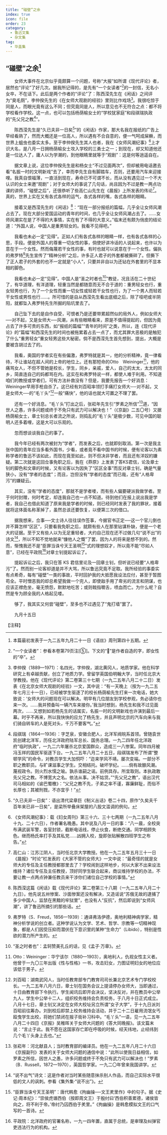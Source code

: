 ```yaml
---
title: “碰壁”之余
index: true
icon: file
order: 23
category:
  - 鲁迅文集
  - 杂文集
tag:  
  - 华盖集
---
```


## “碰壁”之余[^①]

　　女师大事件在北京似乎竟颇算一个问题，号称“大报”如所谓《现代评论》者，居然也“评论”了好几次。据我所记得的，是先有“一个女读者”[^②]的一封信，无名小女卒，不在话下。此后是两个作者的“评论”了：陈西滢先生在《闲话》之间评为“臭毛厕”，李仲揆先生的《在女师大观剧的经验》里则比作戏场[^③]。我很吃惊于同是人，而眼光竟有这么不同；但究竟同是人，所以意见也不无符合之点：都不将学校看作学校。这一点，也可以包括杨荫榆女士的“学校犹家庭”和段祺瑞执政的“先父兄之教[^④]”。

　　陈西滢先生是“久已夫非一日矣[^⑤]”的《闲话》作家，那大名我在报纸的广告上早经看熟了，然而大概还是一位高人，所以遇有不合自意的，便一气呵成屎橛，而世界上蛆虫也委实太多。至于李仲揆先生其人也者，我在《女师风潮纪事》[^⑥]上才识大名，是八月一日拥杨荫榆女士攻入学校的三勇士之一；到现在，却又知道他还是一位达人了，庸人以为学潮的，到他眼睛里就等于“观剧”：这是何等逍遥自在。

　　据文章上说，这位李仲揆先生是和杨女士“不过见面两次”，但却被用电话邀去看“名振一时的文明新戏”去了，幸而李先生自有脚踏车，否则，还要用汽车来迎接哩。我真自恨福薄，一直活到现在，寿命已不可谓不长，而从没有遇见过一个不大认识的女士来邀“观剧”；对于女师大的事说了几句话，尚且因为不过是教一两点功课的讲师，“碰壁之后”，还很恭听了些高仁山先生在《晨报》上所发表的伟论[^⑦]。真的，世界上实在又有各式各样的运气，各式各样的嘴，各式各样的眼睛。

　　接着又是西滢先生的《闲话》[^⑧]：“现在一部分报纸的篇幅，几乎全让女师风潮占去了。现在大部分爱国运动的青年的时间，也几乎全让女师风潮占去了。……女师风潮实在是了不得的大事情，实在有了不得的大意义。”临末还有颇为俏皮的结论道：“外国人说，中国人是重男轻女的。我看不见得吧。”

　　我看也未必一定“见得”。正如人们有各式各样的眼睛一样，也有各式各样的心思，手段。便是外国人的尊重一切女性的事，倘使好讲冷话的人说起来，也许以为意在于一个女性。然而侮蔑若干女性的事，有时也就可以说意在于一个女性。偏执的弗罗特[^⑨]先生宣传了“精神分析”之后，许多正人君子的外套都被撕碎了。但撕下了正人君子的外套的也不一定就是“小人”，只要并非自以为还钻在外套里的不显本相的脚色。

　　我看也未必一定“见得”。中国人是“圣之时者也[^⑩]”教徒，况且活在二十世纪了，有华道理，有洋道理，轻重当然是都随意而无不合于道的：重男轻女也行，重女轻男也行，为了一个女性而重一切女性或轻若干女性也行，为了一个男人而轻若干女性或男性也行……。所可惜的是自从西滢先生看出底细之后，除了哑吧或半阴阳，就都坠入弗罗特先生所掘的陷坑里去了。

　　自己坠下去的是自作自受，可恨者乃是还要带累超然似的局外人，例如女师大──对不起，又是女师大──风潮，从有些眼睛看来，原是不值得提起的，但因为竟占去了许多可贵的东西，如“报纸的篇幅”“青年的时间”之类，所以，连《现代评论》的“篇幅”和西滢先生的时间也被拖累着占去一点了，而尤其罪大恶极的是触犯了什么“重男轻女”重女轻男这些大秘密。倘不是西滢先生首先想到，提出，大概是要被含胡过去了的。

　　我看，奥国的学者实在有些偏激，弗罗特就是其一，他的分析精神，竟一律看待，不让谁站在超人间的上帝的地位上。还有那短命的Otto　Weininger[^⑾]，他的痛骂女人，不但不管她是校长，学生，同乡，亲戚，爱人，自己的太太，太太的同乡，简直连自己的妈都骂在内。这实在和弗罗特说一样，都使人难于利用。不知道咱们的教授或学者们，可有方法补救没有？但是，我要先报告一个好消息：Weininger早用手枪自杀了。这已经有刘百昭率领打手痛打女师大──对不起，又是女师大──的“毛丫头”[^⑿]一般“痛快”，他的话也就大可置之不理了罢。

　　还有一个好消息。“毛丫头”打出之后，张崧年先生引“罗素之所信”[^⒀]道，“因世人之愚，许多问题或终于不免只有武力可以解决也！”（《京副》二五〇号）又据杨荫榆女士，章士钊总长者流之所说，则捣乱的“毛丫头”是极少数，可见中国的聪明人还多着哩，这是大可以乐观的。

　　忽而想谈谈我自己的事了。

　　我今年已经有两次被封为“学者”，而发表之后，也就即刻取消。第一次是我主张中国的青年应当多看外国书，少看，或者竟不看中国书的时候，便有论客以为素称学者的鲁迅不该如此，而现在竟至如此，则不但决非学者，而且还有洋奴的嫌疑。第二次就是这回佥事免职之后，我在《莽原》上发表了答KS君信，论及章士钊的脚色和文章的时候，又有论客以为因失了“区区全事”而反对章士钊，确是气量狭小，没有“学者的态度”；而且，岂但没有“学者的态度”而已哉，还有“人格卑污”的嫌疑云。

　　其实，没有“学者的态度”，那就不是学者喽，而有些人偏要硬派我做学者。至于何时封赠，何时考定，却连我自己也一点不知道。待到他们在报上说出我是学者，我自己也借此知道了原来我是学者的时候，则已经同时发表了我的罪状，接着就将这体面名称革掉了，虽然总该还要恢复，以便第三次的借口。

　　据我想来，佥事──文士诗人往往误作签事，今据官书正定──这一个官儿倒也并不算怎样“区区”，只要看我免职之后，就颇有些人在那里钻谋朴缺，便是一个老大的证据。至于又有些人以为无足重轻者，大约自己现在还不过做几句“说不出”的诗文[^⒁]，所以不知不觉地就来“慷他人之慨”了罢，因为人的将来是想不到的。然而，惭愧我还不是“臣罪当诛兮天王圣明[^⒂]”式的理想奴才，所以竟不能“尽如人意”，已经在平政院[^⒃]对章士钊提起诉讼了。

　　提起诉讼之后，我只在答 KS 君信里论及一回章士钊，但听说已经要“人格卑污”了。然而别一论客却道是并不大骂，所以鲁迅究竟不足取。我所经验的事委实有点希奇，每有“碰壁”一类的事故，平时回护我的大抵愿我设法应付，甚至于暂图苟全。平时憎恶我的却总希望我做一个完人，即使敌手用了卑劣的流言和阴谋，也应该正襟危坐，毫无愤怨，默默地吃苦；或则戟指嚼舌，喷血而亡。为什么呢？自然是专为顾全我的人格起见喽。

　　够了，我其实又何尝“碰壁”，至多也不过遇见了“鬼打墙”罢了。

　　九月十五日

【注释】

[^①]:本篇最初发表于一九二五年九月二十一日《语丝》周刊第四十五期。

[^②]:“一个女读者”：参看本卷第79页注[⑤]。下文的“”是作者自造的字，即女性的“卒”。

[^③]:李仲揆（1889—1971）：名四光，字仲揆，湖北黄冈人，地质学家。他在科学研究上有卓越贡献，创立了地质力学。曾留学英国伯明翰大学，当时任北京大学教授。他在《现代评论》第二卷第三十七期（一九二五年八月二十二日）发表《在北京女师大观剧的经验》一文，其中说：“有一天晚上（按为一九二五年七月三十一日），已经被学生驱逐了的校长杨荫榆先生打来一次电话，她大致说：‘女师大的问题现在可以解决。明早有几位朋友到学校参观，务必请你也来一次。……我并预备叫一辆汽车来接你。’我当时想到，杨先生和我不过见面两次，……又想到如若杨先生的话属实，名振一时的文明新戏也许演到最后一幕。时乎不再来，所以我快快的应允了杨先生，并且声明北京的汽车向来与我们骑自转车的人是死对头，千万不要客气。”

[^④]:段祺瑞（1864—1936）：字芝泉，安徽合肥人，北洋军阀皖系首领。曾随袁世凯创建北洋军，历任北洋政府陆军总长、国务总理。一九二四年任北洋政府“临时执政”，一九二六年屠杀北京爱国群众，造成三一八惨案。同年四月被冯玉祥的国民军驱逐下台。一九二五年八月二十五日，段祺瑞发布了所谓“整顿学风”的命令，对教员学生大加恫吓：“迩来学风不靖。屡次变端。一部分不职之教职员。与旷课滋事之学生。交相结托。破坏学纪。……倘有故酿风潮。蔑视政令。则火烈水懦之喻。孰杀谁嗣之谣。前例具存。所宜取则。本执政敢先父兄之教。不博宽大之名。依法从事。决不姑贷。”“先父兄之教”，语出汉代司马相如的《谕巴蜀檄》：“父兄之教不先，子弟之率不谨，寡廉鲜耻，而俗不长厚也；其被刑戮，不亦宜乎！”

[^⑤]:“久已夫非一日矣”：语出清代梁章巨《制义丛话》卷二十四，原作“久矣夫千百年来已非一日矣”，是梁所举叠床架屋的八股文滥调的例句。

[^⑥]:《女师风潮纪事》：载《妇女周刊》第三十六、三十七两期（一九二五年八月十九、二十六日），作者署名晚愚。其中说及八月一日的事：“八一晨，全校突布满武装军警，各室封锁，截断电话线，停止伙食，断绝交通。同学相顾失色。继而杨氏率打手及其私党……凶拥入校，旋即张贴解散四班学生之布告。”

[^⑦]:高仁山：江苏江阴人，当时任北京大学教授。他在一九二五年五月三十一日《晨报》“时论”栏发表的《大家不管的女师大》一文中说：“最奇怪的就是女师大的专任及主任教授都那里去了？学校闹到这样地步，何以大家不出来设法维持？诸位专任及主任教授，顶好同学生联合起来，商议维持学校的办法，不要让教一点两点钟兼任教员来干涉你们诸位自己学校的事情。”

[^⑧]:陈西滢这篇《闲话》载《现代评论》第二卷第三十八期（一九二五年八月二十九日）。他先说五卅惨案、沙面惨案还没有解决，又造谣说“苏俄无故的逮捕了多少中国人，监禁在黑黯的牢狱里”，也没有人“反抗”，然后即说到“女师风潮”，讲了鲁迅所摘引的那些话。

[^⑨]:弗罗特（S．Freud，1856—1939）：通译弗洛伊德，奥地利精神病学家，精神分析学说的创立者。这种学说认为文学、艺术、哲学、宗教等一切精神现象，都是人们因受压抑而潜伏在下意识里的某种“生命力”（Libido），特别是性欲的潜力所产生的。

[^⑩]:“圣之时者也”：孟轲赞美孔丘的话，见《孟子·万章》。

[^⑾]: Otto：Weininger：华宁该尔（1880—1903），奥地利人，仇视女性主义者。他曾于一九〇三年出版《性与性格》一书，攻击妇女，力图证明妇女的地位应该低于男子。

[^⑿]:刘百昭：湖南武冈人，当时任教育部专门教育司司长兼北京艺术专门学校校长。一九二五年八月六日，章士钊在国务会议上提请停办女师大，当即通过，十日由教育部下令执行。学生闻讯后即开会决议，坚决反对，并在教员中公举九人，学生中公举十二人，组织校务维持会负责校务，于八月十日正式成立。八月十七日，章士钊又决定在女师大校址另立所谓“女子大学”，于十九日派刘百昭前往筹办。刘到校后即禁上校务维持会活动，并于二十二日雇用流氓女丐殴曳学生出校，将她们禁闭在报子街补习科中。“毛丫头”一语，见一九二五年八月二十四日《京报》吴稚晖关于女师大问题的《答大同晚报》。该文篇末说：“言止于此。我不愿在这国家存亡即在呼吸的时候，经天纬地，止经纬到几个毛丫头身上去也。”

[^⒀]:张崧年：河北献县人；当时教育部的编译员。他在一九二五年八月二十六日《京报副刊》发表的关于女师大问题的通信中说：“此所以使我日益相信，如罗素之所信，因世人之愚，许多问题或终于不免只有武力可以解决也！”罗素（B．Russell，1872—1970），英国哲学家。一九二〇年曾来我国讲学。

[^⒁]:“说不出气”诗文：这是作者对当时某些随意抹杀别人作品，而自己实际水平很低的文人的讽刺。参看《集外集·“说不出”》。

[^⒂]:“臣罪当诛兮天王圣明”：唐代韩愈《拘幽操──文王羑里作》中的句子。据《史记·周本纪》：“崇侯虎谮西伯（按即周文王）于殷纣曰‘西伯积善累德，诸侯皆向之，将不利于帝。’帝纣乃囚西伯于羑里。”《拘幽操》是韩愈模拟文王的口气写的一首诗。

[^⒃]:平政院：北洋政府的官署名称，一九一四年置，直属于总统，是审理及纠弹官吏违法行为的机构。
